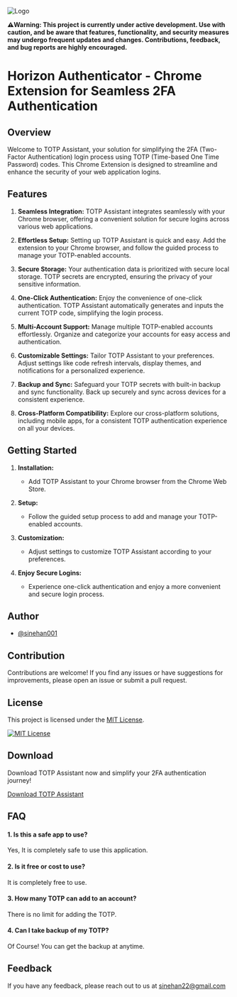 ![Logo](https://kheloindia22.000webhostapp.com/img/Horizon-Banner.png)


**⚠️Warning: This project is currently under active development. Use with caution, and be aware that features, functionality, and security measures may undergo frequent updates and changes. Contributions, feedback, and bug reports are highly encouraged.**

# Horizon Authenticator - Chrome Extension for Seamless 2FA Authentication

## Overview

Welcome to TOTP Assistant, your solution for simplifying the 2FA (Two-Factor Authentication) login process using TOTP (Time-based One Time Password) codes. This Chrome Extension is designed to streamline and enhance the security of your web application logins.

## Features

1. **Seamless Integration:**
   TOTP Assistant integrates seamlessly with your Chrome browser, offering a convenient solution for secure logins across various web applications.

2. **Effortless Setup:**
   Setting up TOTP Assistant is quick and easy. Add the extension to your Chrome browser, and follow the guided process to manage your TOTP-enabled accounts.

3. **Secure Storage:**
   Your authentication data is prioritized with secure local storage. TOTP secrets are encrypted, ensuring the privacy of your sensitive information.

4. **One-Click Authentication:**
   Enjoy the convenience of one-click authentication. TOTP Assistant automatically generates and inputs the current TOTP code, simplifying the login process.

5. **Multi-Account Support:**
   Manage multiple TOTP-enabled accounts effortlessly. Organize and categorize your accounts for easy access and authentication.

6. **Customizable Settings:**
   Tailor TOTP Assistant to your preferences. Adjust settings like code refresh intervals, display themes, and notifications for a personalized experience.

7. **Backup and Sync:**
   Safeguard your TOTP secrets with built-in backup and sync functionality. Back up securely and sync across devices for a consistent experience.

8. **Cross-Platform Compatibility:**
   Explore our cross-platform solutions, including mobile apps, for a consistent TOTP authentication experience on all your devices.

## Getting Started

1. **Installation:**
   - Add TOTP Assistant to your Chrome browser from the Chrome Web Store.

2. **Setup:**
   - Follow the guided setup process to add and manage your TOTP-enabled accounts.

3. **Customization:**
   - Adjust settings to customize TOTP Assistant according to your preferences.

4. **Enjoy Secure Logins:**
   - Experience one-click authentication and enjoy a more convenient and secure login process.

## Author

- [@sinehan001](https://www.github.com/sinehan001)

## Contribution

Contributions are welcome! If you find any issues or have suggestions for improvements, please open an issue or submit a pull request.

## License

This project is licensed under the [MIT License](LICENSE).

[![MIT License](https://img.shields.io/badge/License-MIT-green.svg)](https://choosealicense.com/licenses/mit/)

## Download

Download TOTP Assistant now and simplify your 2FA authentication journey!

[Download TOTP Assistant](#)



## FAQ

#### 1. Is this a safe app to use?

Yes, It is completely safe to use this application.

#### 2. Is it free or cost to use?

It is completely free to use.

#### 3. How many TOTP can add to an account?

There is no limit for adding the TOTP.

#### 4. Can I take backup of my TOTP?
Of Course! You can get the backup at anytime.


## Feedback

If you have any feedback, please reach out to us at sinehan22@gmail.com

